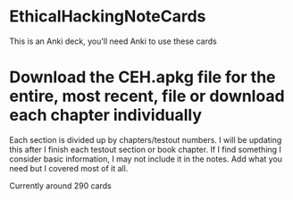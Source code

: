 # EthicalHackingNoteCards
This is an Anki deck, you'll need Anki to use these cards

# Download the CEH.apkg file for the entire, most recent, file or download each chapter individually

Each section is divided up by chapters/testout numbers. I will be updating this after I finish each testout section or book chapter. 
If I find something I consider basic information, I may not include it in the notes. Add what you need but I covered most of it all.


Currently around 290 cards
